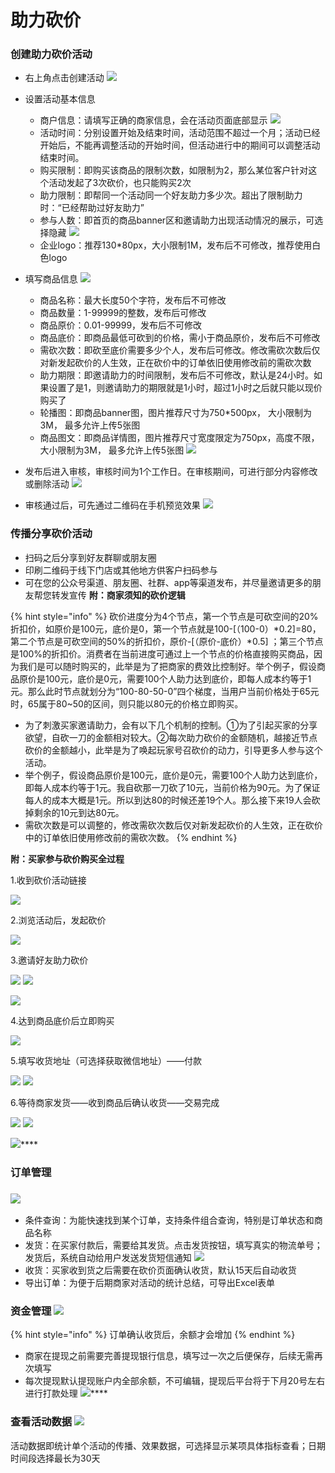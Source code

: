 # 助力砍价

### **创建助力砍价活动**

* 右上角点击创建活动  ![](http://bbscdn.rabbitpre.com/data/attachment/forum/201808/31/103936gdqvadm8dvf4d7u1.png)
* 设置活动基本信息

  * 商户信息：请填写正确的商家信息，会在活动页面底部显示 ![](http://bbscdn.rabbitpre.com/data/attachment/forum/201808/31/104640a8kiaiauazcvki7m.png)
  * 活动时间：分别设置开始及结束时间，活动范围不超过一个月；活动已经开始后，不能再调整活动的开始时间，但活动进行中的期间可以调整活动结束时间。
  * 购买限制：即购买该商品的限制次数，如限制为2，那么某位客户针对这个活动发起了3次砍价，也只能购买2次
  * 助力限制：即帮同一个活动同一个好友助力多少次。超出了限制助力时：“已经帮助过好友助力”
  * 参与人数：即首页的商品banner区和邀请助力出现活动情况的展示，可选择隐藏  ![](http://bbscdn.rabbitpre.com/data/attachment/forum/201808/31/112606fem07rmsscokl3l3.png)
  * 企业logo：推荐130\*80px，大小限制1M，发布后不可修改，推荐使用白色logo

* 填写商品信息 ![](http://bbscdn.rabbitpre.com/data/attachment/forum/201808/31/113036o441vj41b1l6yitb.png)
  * 商品名称：最大长度50个字符，发布后不可修改
  * 商品数量：1-99999的整数，发布后可修改
  * 商品原价：0.01-99999，发布后不可修改
  * 商品底价：即商品最低可砍到的价格，需小于商品原价，发布后不可修改
  * 需砍次数：即砍至底价需要多少个人，发布后可修改。修改需砍次数后仅对新发起砍价的人生效，正在砍价中的订单依旧使用修改前的需砍次数
  * 助力期限：即邀请助力的时间限制，发布后不可修改，默认是24小时。如果设置了是1，则邀请助力的期限就是1小时，超过1小时之后就只能以现价购买了
  * 轮播图：即商品banner图，图片推荐尺寸为750\*500px， 大小限制为3M， 最多允许上传5张图
  * 商品图文：即商品详情图，图片推荐尺寸宽度限定为750px，高度不限， 大小限制为3M， 最多允许上传5张图  ![](http://bbscdn.rabbitpre.com/data/attachment/forum/201808/31/135733mbt3l6kzcfj602ke.png) 
* 发布后进入审核，审核时间为1个工作日。在审核期间，可进行部分内容修改或删除活动  ![](http://bbscdn.rabbitpre.com/data/attachment/forum/201808/31/135959w7gl7yaa133l1g1w.png)
* 审核通过后，可先通过二维码在手机预览效果  ![](http://bbscdn.rabbitpre.com/data/attachment/forum/201809/07/095208gsmvdav1hjm36vvh.png) 

### **传播分享砍价活动**

* 扫码之后分享到好友群聊或朋友圈
* 印刷二维码于线下门店或其他地方供客户扫码参与
* 可在您的公众号渠道、朋友圈、社群、app等渠道发布，并尽量邀请更多的朋友帮您转发宣传  **附：商家须知的砍价逻辑**

{% hint style="info" %}
砍价进度分为4个节点，第一个节点是可砍空间的20%折扣价，如原价是100元，底价是0，第一个节点就是100-\[（100-0）\*0.2\]=80，第二个节点是可砍空间的50%的折扣价，原价-\[（原价-底价）\*0.5\]  ；第三个节点是100%的折扣价。消费者在当前进度可通过上一个节点的价格直接购买商品，因为我们是可以随时购买的，此举是为了把商家的费效比控制好。举个例子，假设商品原价是100元，底价是0元，需要100个人助力达到底价，即每人成本约等于1元。那么此时节点就划分为“100-80-50-0”四个梯度，当用户当前价格处于65元时，65属于80~50的区间，则只能以80元的价格立即购买。

* 为了刺激买家邀请助力，会有以下几个机制的控制。①为了引起买家的分享欲望，自砍一刀的金额相对较大。②每次助力砍价的金额随机，越接近节点砍价的金额越小，此举是为了唤起玩家号召砍价的动力，引导更多人参与这个活动。
* 举个例子，假设商品原价是100元，底价是0元，需要100个人助力达到底价，即每人成本约等于1元。我自砍那一刀砍了10元，当前价格为90元。为了保证每人的成本大概是1元。所以到达80的时候还差19个人。那么接下来19人会砍掉剩余的10元到达80元。
* 需砍次数是可以调整的，修改需砍次数后仅对新发起砍价的人生效，正在砍价中的订单依旧使用修改前的需砍次数。
{% endhint %}

**附：买家参与砍价购买全过程**  
  
1.收到砍价活动链接  
  
![](http://bbscdn.rabbitpre.com/data/attachment/forum/201808/31/180112a2rs2w22pmqqqjzd.png)  
  
2.浏览活动后，发起砍价  
  
![](http://bbscdn.rabbitpre.com/data/attachment/forum/201809/07/101418hkcqygm0ce5fxkme.png)  
  
3.邀请好友助力砍价  
  
   ![](http://bbscdn.rabbitpre.com/data/attachment/forum/201809/07/101418k2zsm4m7jv5m571m.png)    ![](http://bbscdn.rabbitpre.com/data/attachment/forum/201809/07/101418m611nmm21j52qjmi.png)  
  
![](http://bbscdn.rabbitpre.com/data/attachment/forum/201809/07/101629s456ja5k477wrjja.png)  
  
4.达到商品底价后立即购买  
  
![](http://bbscdn.rabbitpre.com/data/attachment/forum/201809/07/101418t4vp48a6ndz4uzzu.png)  
  
5.填写收货地址（可选择获取微信地址）——付款  
  
![](http://bbscdn.rabbitpre.com/data/attachment/forum/201809/07/101419j6vjpvwp6pjhp9n9.png)    ![](http://bbscdn.rabbitpre.com/data/attachment/forum/201809/07/101418lb9i7r3f96gk94k4.png)  
     
6.等待商家发货——收到商品后确认收货——交易完成  
  
   ![](http://bbscdn.rabbitpre.com/data/attachment/forum/201809/07/101419q7lbyfllbq1ujuuc.png)       ![](http://bbscdn.rabbitpre.com/data/attachment/forum/201809/07/101419jrr56666rhb3br60.png)  
  
![](http://bbscdn.rabbitpre.com/data/attachment/forum/201809/05/100258sr1z2r7wk19prh4m.png)\*\*\*\*

### **订单管理**

###  ![](http://bbscdn.rabbitpre.com/data/attachment/forum/201809/07/101418vq6dk8f6nz6pkxfk.png)

* 条件查询：为能快速找到某个订单，支持条件组合查询，特别是订单状态和商品名称
* 发货：在买家付款后，需要给其发货。点击发货按钮，填写真实的物流单号；发货后，系统自动给用户发送发货短信通知  ![](http://bbscdn.rabbitpre.com/data/attachment/forum/201809/04/193755s2rdrlzhdpcp0lwp.png)
* 收货：买家收到货之后需要在砍价页面确认收货，默认15天后自动收货
* 导出订单：为便于后期商家对活动的统计总结，可导出Excel表单

### **资金管理**  ![](http://bbscdn.rabbitpre.com/data/attachment/forum/201809/07/101418bxxah119miizmhjj.png)

{% hint style="info" %}
订单确认收货后，余额才会增加
{% endhint %}

* 商家在提现之前需要完善提现银行信息，填写过一次之后便保存，后续无需再次填写
* 每次提现默认提现账户内全部余额，不可编辑，提现后平台将于下月20号左右进行打款处理  ![](http://bbscdn.rabbitpre.com/data/attachment/forum/201809/04/195432evf4thprfzhzfplf.png)\*\*\*\*

### **查看活动数据**  ![](http://bbscdn.rabbitpre.com/data/attachment/forum/201809/05/110207g168i6uae25ee1aa.png)

活动数据即统计单个活动的传播、效果数据，可选择显示某项具体指标查看；日期时间段选择最长为30天  


### 

